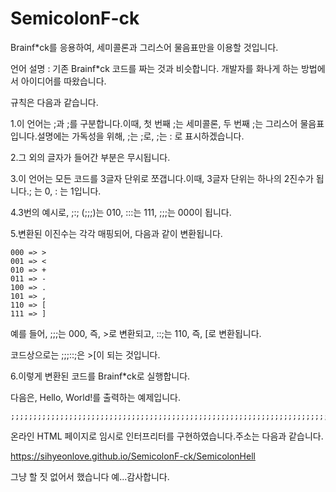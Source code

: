 # SemicolonF-ck
Brainf*ck를 응용하여, 세미콜론과 그리스어 물음표만을 이용할 것입니다.

언어 설명 : 기존 Brainf*ck 코드를 짜는 것과 비슷합니다.
개발자를 화나게 하는 방법에서 아이디어를 따왔습니다.

규칙은 다음과 같습니다.

1.이 언어는 ;과 ;를 구분합니다.이때, 첫 번째 ;는 세미콜론, 두 번째 ;는 그리스어 물음표입니다.설명에는 가독성을 위해, ;는 ;로, ;는 : 로 표시하겠습니다.

2.그 외의 글자가 들어간 부분은 무시됩니다.

3.이 언어는 모든 코드를 3글자 단위로 쪼갭니다.이때, 3글자 단위는 하나의 2진수가 됩니다.; 는 0, : 는 1입니다.

4.3번의 예시로, ;:; (;;;)는 010, :::는 111, ;;;는 000이 됩니다.

5.변환된 이진수는 각각 매핑되어, 다음과 같이 변환됩니다.

```
000 => >
001 => <
010 => +
011 => -
100 => .
101 => ,
110 => [
111 => ]
```

예를 들어, ;;;는 000, 즉, >로 변환되고, ::;는 110, 즉, [로 변환됩니다.

코드상으로는 ;;;::;은 >[이 되는 것입니다.

6.이렇게 변환된 코드를 Brainf*ck로 실행합니다.

다음은, Hello, World!를 출력하는 예제입니다.
```
;;;;;;;;;;;;;;;;;;;;;;;;;;;;;;;;;;;;;;;;;;;;;;;;;;;;;;;;;;;;;;;;;;;;;;;;;;;;;;;;;;;;;;;;;;;;;;;;;;;;;;;;;;;;;;;;;;;;;;;;;;;;;;;;;;;;;;;;;;;;;;;;;;;;;;;;;;;;;;;;;;;;;;;;;;;;;;;;;;;;;;;;;;;;;;;;;;;;;;;;;;;;;;;;;;;;;;;;;;;;;;;;;;;;;;;;;;;;;;;;;;;;;;;;;;;;;;;;;;;;;;;;;;;;;;;;;;;;;;;;;;;;;;;;;;;;;;;;;;;;;;;;;;;;;;;;;;;;;;;;;;;;;;;;;;;;;;;;;;;;;;;;;;;;;;;;;;;;;;;;;;;;;;;;;;;;;;;;;;;;;;;;;;;;;;;;;;;;;;;;;;
```

온라인 HTML 페이지로 임시로 인터프리터를 구현하였습니다.주소는 다음과 같습니다.

https://sihyeonlove.github.io/SemicolonF-ck/SemicolonHell

그냥 할 짓 없어서 했습니다 예...감사합니다.
